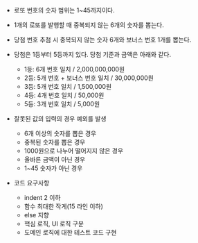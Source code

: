 - 로또 번호의 숫자 범위는 1~45까지이다.
- 1개의 로또를 발행할 때 중복되지 않는 6개의 숫자를 뽑는다.
- 당첨 번호 추첨 시 중복되지 않는 숫자 6개와 보너스 번호 1개를 뽑는다.
- 당첨은 1등부터 5등까지 있다. 당첨 기준과 금액은 아래와 같다.
    - 1등: 6개 번호 일치 / 2,000,000,000원
    - 2등: 5개 번호 + 보너스 번호 일치 / 30,000,000원
    - 3등: 5개 번호 일치 / 1,500,000원
    - 4등: 4개 번호 일치 / 50,000원
    - 5등: 3개 번호 일치 / 5,000원
- 잘못된 값의 입력의 경우 예외를 발생
    - 6개 이상의 숫자를 뽑은 경우
    - 중복된 숫자를 뽑은 경우
    - 1000원으로 나누어 떨어지지 않은 경우 
    - 올바른 금액이 아닌 경우
    - 1~45 숫자가 아닌 경우

- 코드 요구사항
    - indent 2 이하
    - 함수 최대한 작게(15 라인 이하)
    - else 지향
    - 핵심 로직, UI 로직 구분
    - 도메인 로직에 대한 테스트 코드 구현
